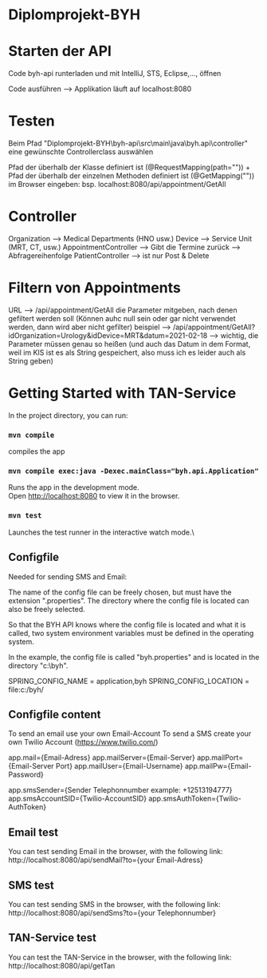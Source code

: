 # Diplomprojekt-BYH
# Starten der API
Code byh-api runterladen und mit IntelliJ, STS, Eclipse,..., öffnen

Code ausführen --> Applikation läuft auf localhost:8080

# Testen
Beim Pfad "Diplomprojekt-BYH\byh-api\src\main\java\byh.api\controller" eine gewünschte  Controllerclass auswählen

Pfad der überhalb der Klasse definiert ist (@RequestMapping(path="")) + Pfad der überhalb der einzelnen Methoden definiert ist (@GetMapping("")) im Browser eingeben: bsp. localhost:8080/api/appointment/GetAll

# Controller
Organization --> Medical Departments (HNO usw.)
Device --> Service Unit (MRT, CT, usw.)
AppointmentController --> Gibt die Termine zurück
--> Abfragereihenfolge
PatientController --> ist nur Post & Delete
# Filtern von Appointments
URL --> /api/appointment/GetAll die Parameter mitgeben, nach denen gefiltert werden soll (Können auhc null sein oder gar nicht verwendet werden, dann wird aber nicht gefilter)
beispiel --> /api/appointment/GetAll?idOrganization=Urology&idDevice=MRT&datum=2021-02-18 --> wichtig, die Parameter müssen genau so heißen
(und auch das Datum in dem Format, weil im KIS ist es als String gespeichert, also muss ich es leider auch als String geben)

# Getting Started with TAN-Service

In the project directory, you can run:

### `mvn compile`

compiles the app 

### `mvn compile exec:java -Dexec.mainClass="byh.api.Application"`

Runs the app in the development mode.\
Open [http://localhost:8080](http://localhost:8080) to view it in the browser.

### `mvn test`

Launches the test runner in the interactive watch mode.\

## Configfile 

Needed for sending SMS and Email:

The name of the config file can be freely chosen, but must have the extension ".properties".
The directory where the config file is located can also be freely selected.

So that the BYH API knows where the config file is located and what it is called, 
two system environment variables must be defined in the operating system.

In the example, the config file is called "byh.properties" and is located in the directory "c:\byh". 

SPRING_CONFIG_NAME = application,byh
SPRING_CONFIG_LOCATION = file:c:/byh/

## Configfile content 

To send an email use your own Email-Account
To send a SMS create your own Twilio Account (https://www.twilio.com/) 

app.mail={Email-Adress}
app.mailServer={Email-Server}
app.mailPort={Email-Server Port}
app.mailUser={Email-Username}
app.mailPw={Email-Password}

app.smsSender={Sender Telephonnumber example: +12513194777}
app.smsAccountSID={Twilio-AccountSID}
app.smsAuthToken={Twilio-AuthToken}

## Email test
You can test sending Email in the browser, with the following link:
    http://localhost:8080/api/sendMail?to={your Email-Adress}

## SMS test 
You can test sending SMS in the browser, with the following link:
	http://localhost:8080/api/sendSms?to={your Telephonnumber}

## TAN-Service test
You can test the TAN-Service in the browser, with the following link: 
	http://localhost:8080/api/getTan
